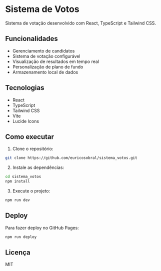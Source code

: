 # Sistema de Votos

Sistema de votação desenvolvido com React, TypeScript e Tailwind CSS.

## Funcionalidades

- Gerenciamento de candidatos
- Sistema de votação configurável
- Visualização de resultados em tempo real
- Personalização de plano de fundo
- Armazenamento local de dados

## Tecnologias

- React
- TypeScript
- Tailwind CSS
- Vite
- Lucide Icons

## Como executar

1. Clone o repositório:
```bash
git clone https://github.com/euricosobral/sistema_votos.git
```

2. Instale as dependências:
```bash
cd sistema_votos
npm install
```

3. Execute o projeto:
```bash
npm run dev
```

## Deploy

Para fazer deploy no GitHub Pages:

```bash
npm run deploy
```

## Licença

MIT